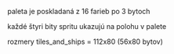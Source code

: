 paleta je poskladaná z 16 farieb po 3 bytoch

každé štyri bity spritu ukazujú na polohu v palete


rozmery tiles_and_ships = 112x80 (56x80 bytov)

